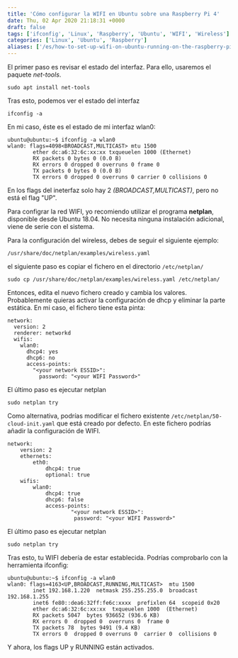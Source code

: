 ```yaml
---
title: 'Cómo configurar la WIFI en Ubuntu sobre una Raspberry Pi 4'
date: Thu, 02 Apr 2020 21:18:31 +0000
draft: false
tags: ['ifconfig', 'Linux', 'Raspberry', 'Ubuntu', 'WIFI', 'Wireless']
categories: ['Linux', 'Ubuntu', 'Raspberry']
aliases: ['/es/how-to-set-up-wifi-on-ubuntu-running-on-the-raspberry-pi-4']
---
```


El primer paso es revisar el estado del interfaz. Para ello, usaremos el paquete _net-tools_.

    sudo apt install net-tools

Tras esto, podemos ver el estado del interfaz

    ifconfig -a

En mi caso, éste es el estado de mi interfaz wlan0:

```
ubuntu@ubuntu:~$ ifconfig -a wlan0
wlan0: flags=4098<BROADCAST,MULTICAST> mtu 1500
        ether dc:a6:32:6c:xx:xx txqueuelen 1000 (Ethernet)
        RX packets 0 bytes 0 (0.0 B)
        RX errors 0 dropped 0 overruns 0 frame 0
        TX packets 0 bytes 0 (0.0 B)
        TX errors 0 dropped 0 overruns 0 carrier 0 collisions 0

```

En los flags del ineterfaz solo hay 2 _(BROADCAST,MULTICAST)_, pero no está el flag "UP".

Para configrar la red WIFI, yo recomiendo utilizar el programa **netplan**, disponible desde Ubuntu 18.04. No necesita ninguna instalación adicional, viene de serie con el sistema.

Para la configuración del wireless, debes de seguir el siguiente ejemplo:

    /usr/share/doc/netplan/examples/wireless.yaml

el siguiente paso es copiar el fichero en el directorio `/etc/netplan/`

    sudo cp /usr/share/doc/netplan/examples/wireless.yaml /etc/netplan/

Entonces, edita el nuevo fichero creado y cambia los valores. Probablemente quieras activar la configuración de dhcp y eliminar la parte estática. En mi caso, el fichero tiene esta pinta:

```
network:
  version: 2
  renderer: networkd
  wifis:
    wlan0:
      dhcp4: yes
      dhcp6: no
      access-points:
        "<your network ESSID>":
          password: "<your WIFI Password>"
```

El último paso es ejecutar netplan

    sudo netplan try

Como alternativa, podrías modificar el fichero existente `/etc/netplan/50-cloud-init.yaml` que está creado por defecto. En este fichero podrías añadir la configuración de WIFI.

```
network:
    version: 2
    ethernets:
        eth0:
            dhcp4: true
            optional: true
    wifis:
        wlan0:
            dhcp4: true
            dhcp6: false
            access-points:
                    "<your network ESSID>":
                     password: "<your WIFI Password>"
```

El último paso es ejecutar netplan

    sudo netplan try

Tras esto, tu WIFI debería de estar establecida. Podrías comprobarlo con la herramienta ifconfig:

```
ubuntu@ubuntu:~$ ifconfig -a wlan0
wlan0: flags=4163<UP,BROADCAST,RUNNING,MULTICAST>  mtu 1500
        inet 192.168.1.220  netmask 255.255.255.0  broadcast 192.168.1.255
        inet6 fe80::dea6:32ff:fe6c:xxxx  prefixlen 64  scopeid 0x20
        ether dc:a6:32:6c:xx:xx  txqueuelen 1000  (Ethernet)
        RX packets 5047  bytes 936652 (936.6 KB)
        RX errors 0  dropped 0  overruns 0  frame 0
        TX packets 78  bytes 9491 (9.4 KB)
        TX errors 0  dropped 0 overruns 0  carrier 0  collisions 0
```

Y ahora, los flags UP y RUNNING están activados.
